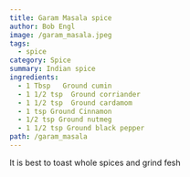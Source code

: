 ```yaml
---
title: Garam Masala spice
author: Bob Engl
image: /garam_masala.jpeg
tags:
  - spice
category: Spice
summary: Indian spice
ingredients:
  - 1 Tbsp   Ground cumin
  - 1 1/2 tsp  Ground corriander
  - 1 1/2 tsp  Ground cardamom
  - 1 tsp Ground Cinnamon
  - 1/2 tsp Ground nutmeg
  - 1 1/2 tsp Ground black pepper
path: /garam_masala
---
```

It is best to toast whole spices and grind fesh